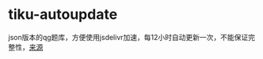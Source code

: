 # tiku-autoupdate

json版本的qg题库，方便使用jsdelivr加速，每12小时自动更新一次，不能保证完整性，[来源](http://49.235.90.76:5000/api/questions)  
